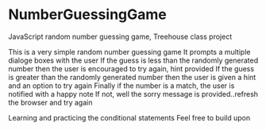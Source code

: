 # NumberGuessingGame
JavaScript random number guessing game, Treehouse class project

This is a very simple random number guessing game
It prompts a multiple dialoge boxes with the user 
If the guess is less than the randomly generated number then the user is encouraged to try again, hint provided
If the guess is greater than the randomly generated number then the user is given a hint and an option to try again
Finally if the number is a match, the user is notified with a happy note
If not, well the sorry message is provided..refresh the browser and try again

Learning and practicing the conditional statements 
Feel free to build upon
